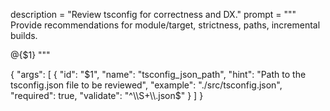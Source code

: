 description = "Review tsconfig for correctness and DX."
prompt = """
Provide recommendations for module/target, strictness, paths, incremental builds.


@{$1}
"""

{
  "args": [
    {
      "id": "$1",
      "name": "tsconfig_json_path",
      "hint": "Path to the tsconfig.json file to be reviewed",
      "example": "./src/tsconfig.json",
      "required": true,
      "validate": "^\\S+\\.json$"
    }
  ]
}

